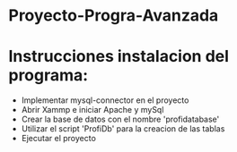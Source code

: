 # Proyecto-Progra-Avanzada

# Instrucciones instalacion del programa:

- Implementar mysql-connector en el proyecto
- Abrir Xammp e iniciar Apache y mySql
- Crear la base de datos con el nombre 'profidatabase'
- Utilizar el script 'ProfiDb' para la creacion de las tablas
- Ejecutar el proyecto
